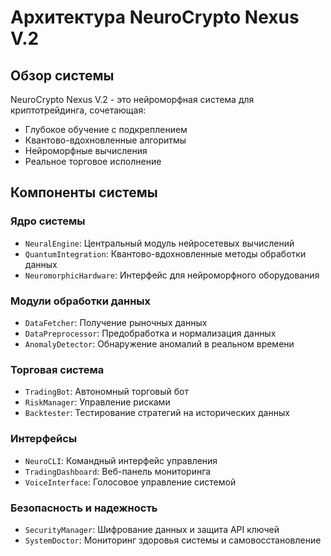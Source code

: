 # Архитектура NeuroCrypto Nexus V.2

## Обзор системы
NeuroCrypto Nexus V.2 - это нейроморфная система для криптотрейдинга, сочетающая:
- Глубокое обучение с подкреплением
- Квантово-вдохновленные алгоритмы
- Нейроморфные вычисления
- Реальное торговое исполнение

## Компоненты системы

### Ядро системы
- `NeuralEngine`: Центральный модуль нейросетевых вычислений
- `QuantumIntegration`: Квантово-вдохновленные методы обработки данных
- `NeuromorphicHardware`: Интерфейс для нейроморфного оборудования

### Модули обработки данных
- `DataFetcher`: Получение рыночных данных
- `DataPreprocessor`: Предобработка и нормализация данных
- `AnomalyDetector`: Обнаружение аномалий в реальном времени

### Торговая система
- `TradingBot`: Автономный торговый бот
- `RiskManager`: Управление рисками
- `Backtester`: Тестирование стратегий на исторических данных

### Интерфейсы
- `NeuroCLI`: Командный интерфейс управления
- `TradingDashboard`: Веб-панель мониторинга
- `VoiceInterface`: Голосовое управление системой

### Безопасность и надежность
- `SecurityManager`: Шифрование данных и защита API ключей
- `SystemDoctor`: Мониторинг здоровья системы и самовосстановление